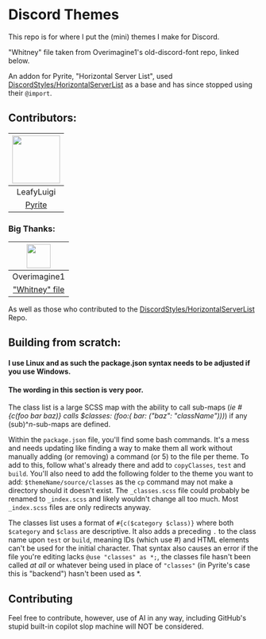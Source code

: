 # Discord Themes

This repo is for where I put the (mini) themes I make for Discord.

"Whitney" file taken from Overimagine1's old-discord-font repo, linked below.

An addon for Pyrite, "Horizontal Server List", used [DiscordStyles/HorizontalServerList](https://github.com/DiscordStyles/HorizontalServerList) as a base and has since stopped using their `@import`.

## Contributors:

| <a href="https://github.com/LeafyLuigi" target="_blank"> <img src="https://avatars.githubusercontent.com/u/13402990?v=4" alt="" width="96px" height="96px"> </a> | 
|:-:|
| LeafyLuigi |
| <a href="https://github.com/LeafyLuigi/discord-themes/tree/master/pyrite" target="_blank">Pyrite</a> |

### Big Thanks:

| <a href="https://github.com/Overimagine1" target="_blank"> <img src="https://avatars.githubusercontent.com/u/79660414?v=4" alt="" width="48px" height="48px"/> </a> |
|:-:|
| Overimagine1 |
| <a href="https://github.com/Overimagine1/old-discord-font" target="_blank">"Whitney" file</a> |

As well as those who contributed to the [DiscordStyles/HorizontalServerList](https://github.com/DiscordStyles/HorizontalServerList) Repo.

## Building from scratch:

#### I use Linux and as such the package.json syntax needs to be adjusted if you use Windows.
#### The wording in this section is very poor.

The class list is a large SCSS map with the ability to call sub-maps (_ie #{c(foo bar baz)} calls $classes: (foo:( bar: ("baz": "className")))_) if any (sub)^*n*-sub-maps are defined.

Within the `package.json` file, you'll find some bash commands. It's a mess and needs updating like finding a way to make them all work without manually adding (or removing) a command (or 5) to the file per theme. To add to this, follow what's already there and add to `copyClasses`, `test` and `build`. You'll also need to add the following folder to the theme you want to add: `$themeName/source/classes` as the `cp` command may not make a directory should it doesn't exist. The `_classes.scss` file could probably be renamed to `_index.scss` and likely wouldn't change all too much. Most `_index.scss` files are only redirects anyway.

The classes list uses a format of `#{c($category $class)}` where both `$category` and `$class` are descriptive. It also adds a preceding `.` to the class name upon `test` or `build`, meaning IDs (which use #) and HTML elements can't be used for the initial character. That syntax also causes an error if the file you're editing lacks `@use "classes" as *;`, the classes file hasn't been called _at all_ or whatever being used in place of `"classes"` (in Pyrite's case this is "backend") hasn't been used as *.

## Contributing

Feel free to contribute, however, use of AI in any way, including GitHub's stupid built-in copilot slop machine will NOT be considered.